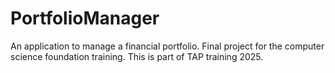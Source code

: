 # PortfolioManager
An application to manage a financial portfolio. 
Final project for the computer science foundation training.
This is part of TAP training 2025.
